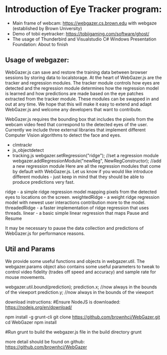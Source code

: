 Introduction of  Eye Tracker program:
=

* Main frame of webcam: https://webgazer.cs.brown.edu with webgaze (established by Brown University)
* Demo of tobii eyetracker: https://tobiigaming.com/software/ghost/
* The usage of Thunderbird and Visualstudio C# Windows Presentation Foundation: About to finish

## Usage of webgazer:

WebGazer.js can save and restore the training data between browser sessions by storing data to localstorage. At the heart of WebGazer.js are the tracker and regression modules. The tracker module controls how eyes are detected and the 
regression module determines how the regression model is learned and how predictions are made based on the eye patches 
extracted from the tracker module. These modules can be swapped in and out at any time. We hope that this will make it easy to 
extend and adapt WebGazer.js and welcome any developers that want to contribute.

WebGazer.js requires the bounding box that includes the pixels from the webcam video feed that correspond to the detected eyes 
of the user. Currently we include three external libraries that implement different Computer Vision algorithms to detect the 
face and eyes.

* clmtrackr
* js_objectdetect
* tracking.js
webgazer.setRegression("ridge"); //set a regression module
webgazer.addRegressionModule("newReg", NewRegConstructor); //add a new regression module
Here are all the regression modules that come by default with WebGazer.js. Let us know if you would like introduce different 
modules - just keep in mind that they should be able to produce predictions very fast.

ridge - a simple ridge regression model mapping pixels from the detected eyes to locations on the screen.
weightedRidge - a weight ridge regression model with newest user interactions contribution more to the model.
threadedRidge - a faster implementation of ridge regression that uses threads.
linear - a basic simple linear regression that maps
Pause and Resume

It may be necessary to pause the data collection and predictions of WebGazer.js for performance reasons.

## Util and Params

We provide some useful functions and objects in webgazer.util. The webgazer.params object also contains some useful parameters 
to tweak to control video fidelity (trades off speed and accuracy) and sample rate for mouse movements.


webgazer.util.bound(prediction);
prediction.x; //now always in the bounds of the viewport
prediction.y; //now always in the bounds of the viewport


download instructions:
#Ensure NodeJS is downloaded: https://nodejs.org/en/download/

npm install -g grunt-cli
git clone https://github.com/brownhci/WebGazer.git
cd WebGazer
npm install

#Run grunt to build the webgazer.js file in the build directory
grunt

more detail should be found on github: https://github.com/brownhci/WebGazer

